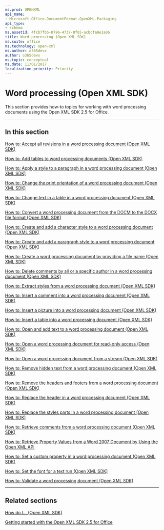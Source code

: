```yaml
---
ms.prod: OPENXML
api_name:
- Microsoft.Office.DocumentFormat.OpenXML.Packaging
api_type:
- schema
ms.assetid: 4fcb7fbb-0796-4737-8f05-acbcfa9e1a06
title: Word processing (Open XML SDK)
ms.suite: office
ms.technology: open-xml
ms.author: o365devx
author: o365devx
ms.topic: conceptual
ms.date: 11/01/2017
localization_priority: Priority
---
```

# Word processing (Open XML SDK)

This section provides how-to topics for working with word processing
documents using the Open XML SDK 2.5 for Office.


--------------------------------------------------------------------------------
## In this section 
[How to: Accept all revisions in a word processing document (Open XML SDK)](how-to-accept-all-revisions-in-a-word-processing-document.md)  

[How to: Add tables to word processing documents (Open XML SDK)](how-to-add-tables-to-word-processing-documents.md)  

[How to: Apply a style to a paragraph in a word processing document (Open XML SDK)](how-to-apply-a-style-to-a-paragraph-in-a-word-processing-document.md)  

[How to: Change the print orientation of a word processing document (Open XML SDK)](how-to-change-the-print-orientation-of-a-word-processing-document.md)  

[How to: Change text in a table in a word processing document (Open XML SDK)](how-to-change-text-in-a-table-in-a-word-processing-document.md)  

[How to: Convert a word processing document from the DOCM to the DOCX file format (Open XML SDK)](how-to-convert-a-word-processing-document-from-the-docm-to-the-docx-file-format.md)  

[How to: Create and add a character style to a word processing document (Open XML SDK)](how-to-create-and-add-a-character-style-to-a-word-processing-document.md)  

[How to: Create and add a paragraph style to a word processing document (Open XML SDK)](how-to-create-and-add-a-paragraph-style-to-a-word-processing-document.md)  

[How to: Create a word processing document by providing a file name (Open XML SDK)](how-to-create-a-word-processing-document-by-providing-a-file-name.md)  

[How to: Delete comments by all or a specific author in a word processing document (Open XML SDK)](how-to-delete-comments-by-all-or-a-specific-author-in-a-word-processing-document.md)  

[How to: Extract styles from a word processing document (Open XML SDK)](how-to-extract-styles-from-a-word-processing-document.md)  

[How to: Insert a comment into a word processing document (Open XML SDK)](how-to-insert-a-comment-into-a-word-processing-document.md)  

[How to: Insert a picture into a word processing document (Open XML SDK)](how-to-insert-a-picture-into-a-word-processing-document.md)  

[How to: Insert a table into a word processing document (Open XML SDK)](how-to-insert-a-table-into-a-word-processing-document.md)  

[How to: Open and add text to a word processing document (Open XML SDK)](how-to-open-and-add-text-to-a-word-processing-document.md)  

[How to: Open a word processing document for read-only access (Open XML SDK)](how-to-open-a-word-processing-document-for-read-only-access.md)  

[How to: Open a word processing document from a stream (Open XML SDK)](how-to-open-a-word-processing-document-from-a-stream.md)  

[How to: Remove hidden text from a word processing document (Open XML SDK)](how-to-remove-hidden-text-from-a-word-processing-document.md)  

[How to: Remove the headers and footers from a word processing document (Open XML SDK)](how-to-remove-the-headers-and-footers-from-a-word-processing-document.md)  

[How to: Replace the header in a word processing document (Open XML SDK)](how-to-replace-the-header-in-a-word-processing-document.md)  

[How to: Replace the styles parts in a word processing document (Open XML SDK)](how-to-replace-the-styles-parts-in-a-word-processing-document.md)  

[How to: Retrieve comments from a word processing document (Open XML SDK)](how-to-retrieve-comments-from-a-word-processing-document.md)  

[How to: Retrieve Property Values from a Word 2007 Document by Using the Open XML API](http://msdn.microsoft.com/library/e0aacc31-524a-4392-aafa-290bbf7ae7b9(Office.15).aspx)

[How to: Set a custom property in a word processing document (Open XML SDK)](how-to-set-a-custom-property-in-a-word-processing-document.md)  

[How to: Set the font for a text run (Open XML SDK)](how-to-set-the-font-for-a-text-run.md)  

[How to: Validate a word processing document (Open XML SDK)](how-to-validate-a-word-processing-document.md)  


--------------------------------------------------------------------------------
## Related sections 
[How do I... (Open XML SDK)](how-do-i.md)  

[Getting started with the Open XML SDK 2.5 for Office](getting-started.md)  
